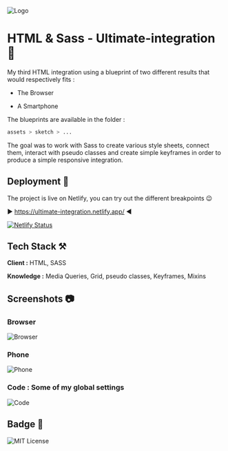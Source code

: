 
![Logo](https://i.ibb.co/6tJfbrP/162d3d055802736e.webp)


# HTML & Sass - Ultimate-integration 🎨


My third HTML integration using a blueprint of two different results that would respectively fits :

 - The Browser

 - A Smartphone


The blueprints are available in the folder :

```bash
assets > sketch > ...
```

The goal was to work with Sass to create various style sheets, connect them, interact with pseudo classes and create simple keyframes in order to produce a simple responsive integration.
## Deployment 🛫

The project is live on Netlify, you can try out the different breakpoints 😉

▶️ https://ultimate-integration.netlify.app/ ◀️



[![Netlify Status](https://api.netlify.com/api/v1/badges/40dfc333-2c69-4c3a-9d29-9316fa5f6c6a/deploy-status)](https://app.netlify.com/sites/ultimate-integration/deploys)

## Tech Stack ⚒️

**Client :** HTML, SASS

**Knowledge :** Media Queries, Grid, pseudo classes, Keyframes, Mixins
## Screenshots 📷

### Browser

![Browser](https://i.ibb.co/VW03ZLX/browser.webp)


### Phone

![Phone](https://i.ibb.co/Jd2VNnf/mobile.webp)


### Code : Some of my global settings


![Code](https://i.ibb.co/ZBd7Vv2/code.webp)

## Badge 🥇


![MIT License](https://img.shields.io/github/languages/code-size/Pierre747/HTML-Sass---Ultimate-integration-)